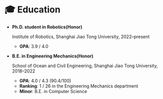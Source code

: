 # 🎓 Education

- **Ph.D. student in Robotics(Honor)**

  Institute of Robotics, Shanghai Jiao Tong University, 2022–present 

  - **GPA**: 3.9 / 4.0

- **B.E. in Engineering Mechanics(Honor)**
  
  School of Ocean and Civil Engineering, Shanghai Jiao Tong University, 2018–2022
  
  - **GPA**: 4.0 / 4.3 (90.4/100)
  - **Ranking**: 1 / 26 in the Engineering Mechanics department  
  - **Minor**: B.E. in Computer Science
